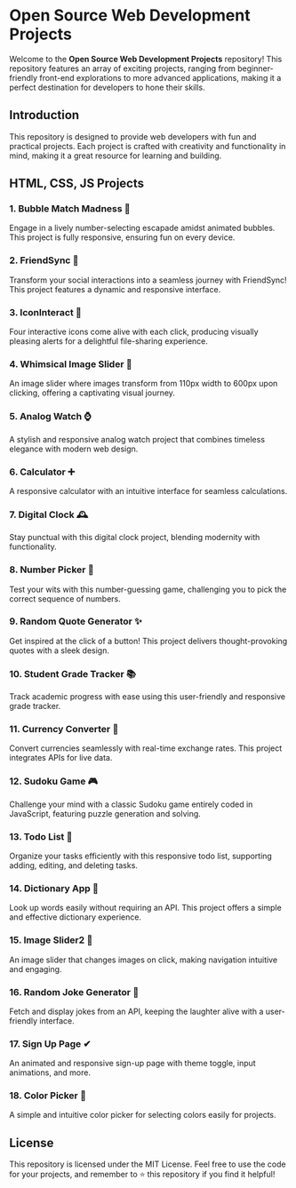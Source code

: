 # Open Source Web Development Projects

Welcome to the **Open Source Web Development Projects** repository! This repository features an array of exciting projects, ranging from beginner-friendly front-end explorations to more advanced applications, making it a perfect destination for developers to hone their skills.


## Introduction

This repository is designed to provide web developers with fun and practical projects. Each project is crafted with creativity and functionality in mind, making it a great resource for learning and building.


## HTML, CSS, JS Projects

### 1. Bubble Match Madness 🌈
Engage in a lively number-selecting escapade amidst animated bubbles. This project is fully responsive, ensuring fun on every device.

### 2. FriendSync 💫
Transform your social interactions into a seamless journey with FriendSync! This project features a dynamic and responsive interface.

### 3. IconInteract 🎨
Four interactive icons come alive with each click, producing visually pleasing alerts for a delightful file-sharing experience.

### 4. Whimsical Image Slider 📸
An image slider where images transform from 110px width to 600px upon clicking, offering a captivating visual journey.

### 5. Analog Watch ⌚
A stylish and responsive analog watch project that combines timeless elegance with modern web design.

### 6. Calculator ➕
A responsive calculator with an intuitive interface for seamless calculations.

### 7. Digital Clock 🕰️
Stay punctual with this digital clock project, blending modernity with functionality.

### 8. Number Picker 🎲
Test your wits with this number-guessing game, challenging you to pick the correct sequence of numbers.

### 9. Random Quote Generator ✨
Get inspired at the click of a button! This project delivers thought-provoking quotes with a sleek design.

### 10. Student Grade Tracker 📚
Track academic progress with ease using this user-friendly and responsive grade tracker.

### 11. Currency Converter 💱
Convert currencies seamlessly with real-time exchange rates. This project integrates APIs for live data.

### 12. Sudoku Game 🎮
Challenge your mind with a classic Sudoku game entirely coded in JavaScript, featuring puzzle generation and solving.

### 13. Todo List 📝
Organize your tasks efficiently with this responsive todo list, supporting adding, editing, and deleting tasks.

### 14. Dictionary App 📖
Look up words easily without requiring an API. This project offers a simple and effective dictionary experience.

### 15. Image Slider2 📸
An image slider that changes images on click, making navigation intuitive and engaging.

### 16. Random Joke Generator 🤣
Fetch and display jokes from an API, keeping the laughter alive with a user-friendly interface.

### 17. Sign Up Page ✔
An animated and responsive sign-up page with theme toggle, input animations, and more.

### 18. Color Picker 🌈
A simple and intuitive color picker for selecting colors easily for projects.


## License

This repository is licensed under the MIT License. Feel free to use the code for your projects, and remember to ⭐ this repository if you find it helpful!
